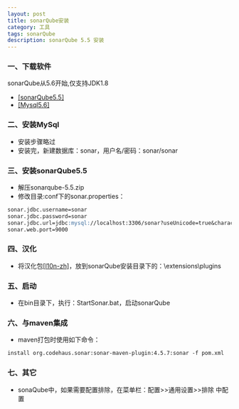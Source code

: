 ```yaml
---
layout: post
title: sonarQube安装
category: 工具
tags: sonarQube
description: sonarQube 5.5 安装
---
```


### 一、下载软件
sonarQube从5.6开始,仅支持JDK1.8
- [[sonarQube5.5]](https://binaries.sonarsource.com/Distribution/sonarqube/sonarqube-5.5.zip)  
- [[Mysql5.6]](http://8dx.pc6.com/wwb6/mysql56401.zip)  

### 二、安装MySql
- 安装步骤略过  
- 安装完，新建数据库：sonar，用户名/密码：sonar/sonar

### 三、安装sonarQube5.5
- 解压sonarqube-5.5.zip
- 修改目录:conf下的sonar.properties：
```markdown
sonar.jdbc.username=sonar
sonar.jdbc.password=sonar
sonar.jdbc.url=jdbc:mysql://localhost:3306/sonar?useUnicode=true&characterEncoding=utf8&rewriteBatchedStatements=true&useConfigs=maxPerformance
sonar.web.port=9000
```

### 四、汉化
- 将汉化包[[l10n-zh]](http://www.datuzi.vip/softs/sonar-l10n-zh-plugin-1.10-RC2-SNAPSHOT.jar)，放到sonarQube安装目录下的：\extensions\plugins

### 五、启动
- 在bin目录下，执行：StartSonar.bat，启动sonarQube

### 六、与maven集成
- maven打包时使用如下命令：
```markdown
install org.codehaus.sonar:sonar-maven-plugin:4.5.7:sonar -f pom.xml
```
### 七、其它
- sonaQube中，如果需要配置排除，在菜单栏：配置>>通用设置>>排除 中配置

